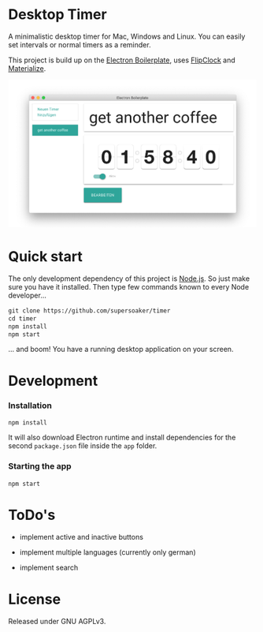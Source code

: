 Desktop Timer
=============

A minimalistic desktop timer for Mac, Windows and Linux. You can easily set intervals or normal timers as a reminder.  

This project is build up on the [Electron Boilerplate](https://github.com/szwacz/electron-boilerplate), uses [FlipClock](https://github.com/objectivehtml/FlipClock) and [Materialize](https://github.com/Dogfalo/materialize). 

![Desktop example image](/resources/osx/desktop-example.png)

# Quick start
The only development dependency of this project is [Node.js](https://nodejs.org). So just make sure you have it installed.
Then type few commands known to every Node developer...
```
git clone https://github.com/supersoaker/timer
cd timer
npm install
npm start
```
... and boom! You have a running desktop application on your screen.

# Development

### Installation

```
npm install
```
It will also download Electron runtime and install dependencies for the second `package.json` file inside the `app` folder.

### Starting the app

```
npm start
```


# ToDo's

- implement active and inactive buttons

- implement multiple languages (currently only german)

- implement search

# License

Released under GNU AGPLv3.
